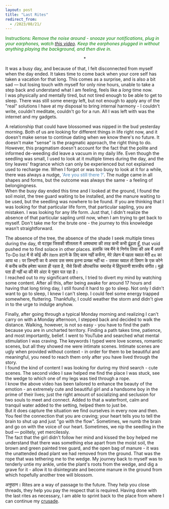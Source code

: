 ```yaml
---
layout: post
title: "Last Rites"
redirect_from:
  - /2023/08/21/
---
```


<span style="color:green">Instructions: _Remove the noise around - snooze your notifications, plug in your earphones, watch <a href="https://www.youtube.com/watch?v=pblEA6UIG1M" target="_blank">this video</a>. Keep the earphones plugged in without anything playing the background, and then dive in._</span>

<center>*</center>

It was a busy day, and because of that, I felt disconnected from myself when the day ended. It takes time to come back when your core self has taken a vacation for that long. This comes as a surprise, and is also a bit sad — but losing touch with myself for only nine hours, unable to take a step back and understand what I am feeling, feels like a _long_ time now.<br>
I was physically and mentally tired, but not tired enough to be able to get to sleep. There was still some energy left, but not enough to apply any of the "real" solutions I have at my disposal to bring internal harmony - I couldn't write, couldn't meditate, couldn't go for a run. All I was left with was the internet and my gadgets.

A relationship that could have blossomed was nipped in the bud yesterday morning. Both of us are looking for different things in life right now, and it doesn't make sense to continue dating when we know there's no future. It doesn't make "sense" is the pragmatic approach, the right thing to do. However, this pragmatism doesn't account for the fact that the polite and informed de-weeding did leave a vacuum in my daily life. Even though the seedling was small, I used to look at it multiple times during the day, and the tiny leaves' fragrance which can only be experienced but not explained used to recharge me. When I forgot or was too busy to look at it for a while, there was always a nudge, <span style="color:steelblue">'Are you still there ?'</span>. The nudge came in all shapes and forms, but the outcome was always the same - a feeling of belongingness.<br>
When the busy day ended this time and I looked at the ground, I found the soil moist, the tree guard waiting to be installed, and the manure waiting to be used, but the seedling was nowhere to be found. If you are thinking that I was looking for that particular life form, that particular sapling, you are mistaken. I was looking for any life form. Just that, I didn't realize the absence of that particular sapling until now, when I am trying to get back to myself. Don't take me for the brute one - the journey to this knowledge wasn’t straightforward.

The absence of the tree, the absence of the shade I seek multiple times during the day, वो  वटवृक्ष जिसकी शीतलता मै अश्वथामा की तरह कभी कभी ढूंढ़ता हूँ, that void pushed me to find solace in other places. हलाकि जब मैंने ये निर्णय लिया की अब मैं अपनी To-Do list में से कोई और item हटाने के लिए काम नहीं करूँगा, मेरे ज़ेहन में पहला ख्याल मेरी ex का आया था। पर ज़िन्दगी का ये अभाव उस समय  इतना प्रत्यक्ष नहीं था - उसका ख्याल तो दिमाग के एक कोने में करीब करीब हमेशा चलता ही रहता है, जैसे किसी औपचारिक समारोह में हिंदुस्तानी शास्त्रीय संगीत। मुझे पता ही नहीं था की मेरे अंदर ये गुबार पल रहा है। <br>
I reached out to my significant others, I tried to divert my mind by watching some content. After all this, after being awake for around 17 hours and having that long tiring day, I still found it hard to go to sleep. Not only I didn't want to go to sleep, I knew I can't sleep. I could feel some energy trapped somewhere, fluttering. Thankfully, I could weather the storm and didn't give in to the urge to indulge anyhow.

Finally, after going through a typical Monday morning and realizing I can't carry on with a Monday afternoon, I stepped back and decided to walk the distance. Walking, however, is not so easy - you have to find the path because you are in uncharted territory. Finding a path takes time, patience, and most importantly, belief. I went to YouTube and searched what mental stimulation I was craving. The keywords I typed were love scenes, romantic scenes, but all they showed me were intimate scenes. Intimate scenes are ugly when provided without context - in order for them to be beautiful and meaningful, you need to reach them only after you have lived through the story.<br>
I found the kind of content I was looking for during my third search - cute scenes. The second video I saw helped me find the place I was stuck, see the wedge to which one of my legs was tied through a rope. <br>
I know the above video has been tailored to enhance the beauty of the emotion - an extremely cute and beautiful girl and a handsome boy in the prime of their lives; just the right amount of socializing and seclusion for two souls to meet and connect. Added to that a waterfront, calm and tranquil water added to the setting, helped them to just be.<br>
But it does capture the situation we find ourselves in every now and then. You feel the connection that you are craving; your heart tells you to tell the brain to shut up and just "go with the flow". Sometimes, we numb the brain and go on with the voice of our heart. Sometimes, we nip the seedling in the bud — politely, yet mercilessly.<br>
The fact that the girl didn't follow her mind and kissed the boy helped me understand that there was something else apart from the moist soil, the brown and green painted tree guard, and the open bag of manure - it was the unattended dead plant we had removed from the ground. That was the rope that was tethering me to the wedge. My journey back to myself was to tenderly untie my ankle, untie the plant's roots from the wedge, and dig a grave for it - allow it to disintegrate and become manure in the ground from which hopefully another tree will blossom.

अनुष्ठान। Rites are a way of passage to the future. They help you close threads, they help you pay the respect that is required. Having done with the last rites as necessary, I am able to sprint back to the place from where I can continue my [crusade](2020-04-11-crusade.html).
